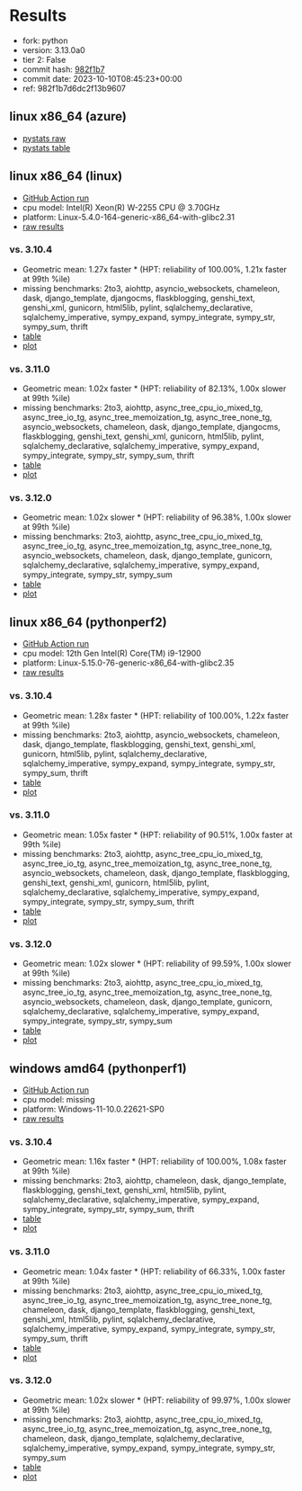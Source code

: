 # Results

- fork: python
- version: 3.13.0a0
- tier 2: False
- commit hash: [982f1b7](https://github.com/python/cpython/commit/982f1b7)
- commit date: 2023-10-10T08:45:23+00:00
- ref: 982f1b7d6dc2f13b9607

## linux x86_64 (azure)

- [pystats raw](bm-20231010-azure-x86_64-python-982f1b7d6dc2f13b9607-3.13.0a0-982f1b7-pystats.json)
- [pystats table](bm-20231010-azure-x86_64-python-982f1b7d6dc2f13b9607-3.13.0a0-982f1b7-pystats.md)

## linux x86_64 (linux)

- [GitHub Action run](https://github.com/faster-cpython/benchmarking/actions/runs/6476485262)
- cpu model: Intel(R) Xeon(R) W-2255 CPU @ 3.70GHz
- platform: Linux-5.4.0-164-generic-x86_64-with-glibc2.31
- [raw results](bm-20231010-linux-x86_64-python-982f1b7d6dc2f13b9607-3.13.0a0-982f1b7.json)

### vs. 3.10.4

- Geometric mean: 1.27x faster \* (HPT: reliability of 100.00%, 1.21x faster at 99th %ile)
- missing benchmarks: 2to3, aiohttp, asyncio_websockets, chameleon, dask, django_template, djangocms, flaskblogging, genshi_text, genshi_xml, gunicorn, html5lib, pylint, sqlalchemy_declarative, sqlalchemy_imperative, sympy_expand, sympy_integrate, sympy_str, sympy_sum, thrift
- [table](bm-20231010-linux-x86_64-python-982f1b7d6dc2f13b9607-3.13.0a0-982f1b7-vs-3.10.4.md)
- [plot](bm-20231010-linux-x86_64-python-982f1b7d6dc2f13b9607-3.13.0a0-982f1b7-vs-3.10.4.png)

### vs. 3.11.0

- Geometric mean: 1.02x faster \* (HPT: reliability of 82.13%, 1.00x slower at 99th %ile)
- missing benchmarks: 2to3, aiohttp, async_tree_cpu_io_mixed_tg, async_tree_io_tg, async_tree_memoization_tg, async_tree_none_tg, asyncio_websockets, chameleon, dask, django_template, djangocms, flaskblogging, genshi_text, genshi_xml, gunicorn, html5lib, pylint, sqlalchemy_declarative, sqlalchemy_imperative, sympy_expand, sympy_integrate, sympy_str, sympy_sum, thrift
- [table](bm-20231010-linux-x86_64-python-982f1b7d6dc2f13b9607-3.13.0a0-982f1b7-vs-3.11.0.md)
- [plot](bm-20231010-linux-x86_64-python-982f1b7d6dc2f13b9607-3.13.0a0-982f1b7-vs-3.11.0.png)

### vs. 3.12.0

- Geometric mean: 1.02x slower \* (HPT: reliability of 96.38%, 1.00x slower at 99th %ile)
- missing benchmarks: 2to3, aiohttp, async_tree_cpu_io_mixed_tg, async_tree_io_tg, async_tree_memoization_tg, async_tree_none_tg, asyncio_websockets, chameleon, dask, django_template, gunicorn, sqlalchemy_declarative, sqlalchemy_imperative, sympy_expand, sympy_integrate, sympy_str, sympy_sum
- [table](bm-20231010-linux-x86_64-python-982f1b7d6dc2f13b9607-3.13.0a0-982f1b7-vs-3.12.0.md)
- [plot](bm-20231010-linux-x86_64-python-982f1b7d6dc2f13b9607-3.13.0a0-982f1b7-vs-3.12.0.png)

## linux x86_64 (pythonperf2)

- [GitHub Action run](https://github.com/faster-cpython/benchmarking/actions/runs/6509607411)
- cpu model: 12th Gen Intel(R) Core(TM) i9-12900
- platform: Linux-5.15.0-76-generic-x86_64-with-glibc2.35
- [raw results](bm-20231010-pythonperf2-x86_64-python-982f1b7d6dc2f13b9607-3.13.0a0-982f1b7.json)

### vs. 3.10.4

- Geometric mean: 1.28x faster \* (HPT: reliability of 100.00%, 1.22x faster at 99th %ile)
- missing benchmarks: 2to3, aiohttp, asyncio_websockets, chameleon, dask, django_template, flaskblogging, genshi_text, genshi_xml, gunicorn, html5lib, pylint, sqlalchemy_declarative, sqlalchemy_imperative, sympy_expand, sympy_integrate, sympy_str, sympy_sum, thrift
- [table](bm-20231010-pythonperf2-x86_64-python-982f1b7d6dc2f13b9607-3.13.0a0-982f1b7-vs-3.10.4.md)
- [plot](bm-20231010-pythonperf2-x86_64-python-982f1b7d6dc2f13b9607-3.13.0a0-982f1b7-vs-3.10.4.png)

### vs. 3.11.0

- Geometric mean: 1.05x faster \* (HPT: reliability of 90.51%, 1.00x faster at 99th %ile)
- missing benchmarks: 2to3, aiohttp, async_tree_cpu_io_mixed_tg, async_tree_io_tg, async_tree_memoization_tg, async_tree_none_tg, asyncio_websockets, chameleon, dask, django_template, flaskblogging, genshi_text, genshi_xml, gunicorn, html5lib, pylint, sqlalchemy_declarative, sqlalchemy_imperative, sympy_expand, sympy_integrate, sympy_str, sympy_sum, thrift
- [table](bm-20231010-pythonperf2-x86_64-python-982f1b7d6dc2f13b9607-3.13.0a0-982f1b7-vs-3.11.0.md)
- [plot](bm-20231010-pythonperf2-x86_64-python-982f1b7d6dc2f13b9607-3.13.0a0-982f1b7-vs-3.11.0.png)

### vs. 3.12.0

- Geometric mean: 1.02x slower \* (HPT: reliability of 99.59%, 1.00x slower at 99th %ile)
- missing benchmarks: 2to3, aiohttp, async_tree_cpu_io_mixed_tg, async_tree_io_tg, async_tree_memoization_tg, async_tree_none_tg, asyncio_websockets, chameleon, dask, django_template, gunicorn, sqlalchemy_declarative, sqlalchemy_imperative, sympy_expand, sympy_integrate, sympy_str, sympy_sum
- [table](bm-20231010-pythonperf2-x86_64-python-982f1b7d6dc2f13b9607-3.13.0a0-982f1b7-vs-3.12.0.md)
- [plot](bm-20231010-pythonperf2-x86_64-python-982f1b7d6dc2f13b9607-3.13.0a0-982f1b7-vs-3.12.0.png)

## windows amd64 (pythonperf1)

- [GitHub Action run](https://github.com/faster-cpython/benchmarking/actions/runs/6509607411)
- cpu model: missing
- platform: Windows-11-10.0.22621-SP0
- [raw results](bm-20231010-pythonperf1-amd64-python-982f1b7d6dc2f13b9607-3.13.0a0-982f1b7.json)

### vs. 3.10.4

- Geometric mean: 1.16x faster \* (HPT: reliability of 100.00%, 1.08x faster at 99th %ile)
- missing benchmarks: 2to3, aiohttp, chameleon, dask, django_template, flaskblogging, genshi_text, genshi_xml, html5lib, pylint, sqlalchemy_declarative, sqlalchemy_imperative, sympy_expand, sympy_integrate, sympy_str, sympy_sum, thrift
- [table](bm-20231010-pythonperf1-amd64-python-982f1b7d6dc2f13b9607-3.13.0a0-982f1b7-vs-3.10.4.md)
- [plot](bm-20231010-pythonperf1-amd64-python-982f1b7d6dc2f13b9607-3.13.0a0-982f1b7-vs-3.10.4.png)

### vs. 3.11.0

- Geometric mean: 1.04x faster \* (HPT: reliability of 66.33%, 1.00x faster at 99th %ile)
- missing benchmarks: 2to3, aiohttp, async_tree_cpu_io_mixed_tg, async_tree_io_tg, async_tree_memoization_tg, async_tree_none_tg, chameleon, dask, django_template, flaskblogging, genshi_text, genshi_xml, html5lib, pylint, sqlalchemy_declarative, sqlalchemy_imperative, sympy_expand, sympy_integrate, sympy_str, sympy_sum, thrift
- [table](bm-20231010-pythonperf1-amd64-python-982f1b7d6dc2f13b9607-3.13.0a0-982f1b7-vs-3.11.0.md)
- [plot](bm-20231010-pythonperf1-amd64-python-982f1b7d6dc2f13b9607-3.13.0a0-982f1b7-vs-3.11.0.png)

### vs. 3.12.0

- Geometric mean: 1.02x slower \* (HPT: reliability of 99.97%, 1.00x slower at 99th %ile)
- missing benchmarks: 2to3, aiohttp, async_tree_cpu_io_mixed_tg, async_tree_io_tg, async_tree_memoization_tg, async_tree_none_tg, chameleon, dask, django_template, sqlalchemy_declarative, sqlalchemy_imperative, sympy_expand, sympy_integrate, sympy_str, sympy_sum
- [table](bm-20231010-pythonperf1-amd64-python-982f1b7d6dc2f13b9607-3.13.0a0-982f1b7-vs-3.12.0.md)
- [plot](bm-20231010-pythonperf1-amd64-python-982f1b7d6dc2f13b9607-3.13.0a0-982f1b7-vs-3.12.0.png)

